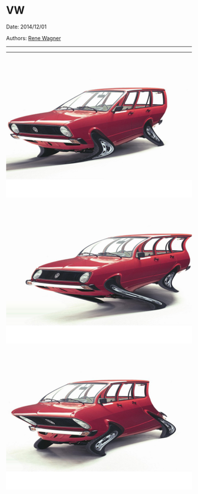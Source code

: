 # VW

Date: 2014/12/01

Authors: [Rene Wagner](http://rene-wagner.tumblr.com)

---
---

![](volkswagen-passat-dfgvariant.jpg)  

![](volkswadfggen-passat-variant.jpg)  

![](volkswagen-passat-variant.jpg)  


